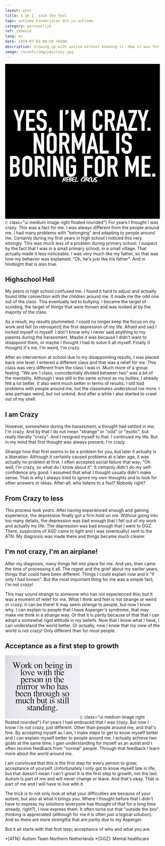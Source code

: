 ```yaml
---
layout: post
title: I am I, said the fool
tags: autisme kinderjaren dit-is-autisme
category: persoonlijk
ref: ikbenik
lang: en
date: 2019-07-03 09:58 +0200
description: Growing up with autism without knowing it. How it was for me and my road to discovering my diagnosis
image: /assets/img/yescrazy.jpg
---
```

![Yes I Am Crazy - (C) Rebel Circus](/assets/img/yescrazy.jpg){: class="ui medium image right floated rounded"}
For years I thought I was crazy. This was a fact for me. I was always different from the people around me. I had many problems with "belonging" and adapting to people around me. Certainly during my first years in high school I noticed this very strongly.
This was much less of a problem during primary school. I suspect by the fact that I was in a small primary school, in a small village. That actually made it less noticeable. I was very much like my father, so that was how my behavior was explained; "Oh, he's just like his father". And in hindsight that is also true.

## Highschool Hell
My peers in high school confused me. I found it hard to adjust and actually found little connection with the children around me. It made me the odd one out of the class. This eventually led to bullying. I became the target of scolding, the target of things that were thrown and was looked at by the majority of the class.

As a result, my results plummeted. I could no longer keep the focus on my work and felt (in retrospect) the first depression of my life. Afraid and sad I locked myself in myself. I don't know why I never said anything to my parents during the harassment. Maybe it was because I didn't want to disappoint them, or maybe I thought I had to solve it all myself. Finally (I thought) it's me, I'm weird, I'm crazy.

After an intervention at school due to my disappointing results, I was placed back one level. I entered a different class and that was a relief for me. This class was very different from the class I was in. Much more of a group feeling. "We are 1 class, coincidentally divided between two" was a bit of the mentality. Although I was still in the same school as my bullies, I already felt a lot better. It also went much better in terms of results. I still had problems with people around me, but the classmates understood me more. I was perhaps weird, but not unkind. And after a while I also started to crawl out of my shell.

## I am Crazy
However, somewhere during the harassment, a thought had settled in me; I'm crazy. And by that I do not mean "strange" or "odd" or "exotic", but really literally "crazy". And I resigned myself to that. I continued my life. But in my mind that first thought was always present; I'm crazy.

Strange how that first seems to be a problem for you, but later it actually is a liberation. Although it certainly caused problems at a later age, it was actually no problem at first. I often accepted social failure that way; "Oh well, I'm crazy, so what do I know about it". It certainly didn't do my self-confidence any good. I assumed that what I thought usually didn't make sense. That is why I always tried to ignore my own thoughts and to look for other answers or ideas. After-all; who listens to a fool? Nobody right?

## From Crazy to less
This process took *years*. After having experienced enough and gaining experience, the depression finally got a firm hold on me. Without going into too many details, the depression was bad enough that I fell out of my work and actually my life. The depression was bad enough that I went to GGZ. There, suspicions of ASD came to light and I was (eventually) sent to the ATN. My diagnosis was made there and things became much clearer.

## I'm not crazy, I'm an airplane!
After my diagnosis, many things fell into place for me. And yes, then came the time of processing it all. The regret and the grief about my earlier years, things that could have been different. Things I could explain now and it "if only I had known". But the most important thing for me was a simple fact; _I'm not crazy_!

This may sound strange to someone who has not experienced this; but it was a moment of relief for me. What I think and feel is not strange or weird or crazy; it can be there! It may seem strange to people, but now I know why. I can explain to people that I have Asperger's syndrome, that may make me think in a strange way. Or that it is partly because of that that I can adopt a somewhat rigid attitude in my beliefs. Now that I know what I have, I can understand the world better. Or actually, now I know that my view of the world is not crazy! Only different than for most people.

## Acceptance as a first step to growth
![Self Acceptance](/assets/img/mirrorself.jpg){: class="ui medium image right floated rounded"}
For years I had embraced that I was crazy. But now I know I'm not crazy, just different. Other than people around me, and that's fine. By accepting myself as I am, I make steps to get to know myself better and I can explain myself better to people around me. I actually achieve two goals at the same time; I gain understanding for myself as an autist and I often receive feedback from "normal" people. Through that feedback I learn more about the world around me.

I am convinced that this is the first step for every person to grow; acceptance of yourself. Unfortunately I only got to know myself late in life, but that doesn't mean I can't grow! It is the first step to growth, not the last. Autism is part of me and will never change or leave. And that's okay. That is part of me and I will have to live with it.

The trick is to not only look at what your difficulties are because of your autism, but also at what it brings you. Where I thought before that I didn't have to express my solutions (everyone has thought of that for a long time already, right?), I now express them. It often turns out that "outside the box" thinking is appreciated (although for me it is often just a logical solution). And so there are more strengths that are partly due to my Asperger.

But it all starts with that first step; acceptance of who and what you are.

*[ATN]: Autism Team Northern Netherlands
*[GGZ]: Mental healthcare
